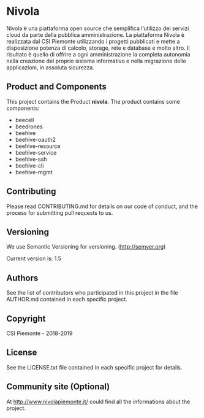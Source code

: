 # Nivola
Nivola è una piattaforma open source che semplifica l’utilizzo dei servizi cloud da parte della pubblica amministrazione.
La piattaforma Nivola è realizzata dal CSI Piemonte utilizzando i progetti pubblicati e mette a disposizione potenza di 
calcolo, storage, rete e database e molto altro. Il risultato è quello di offrire a ogni amministrazione la completa autonomia
nella creazione del proprio sistema informativo e nella migrazione delle applicazioni, in assoluta sicurezza.

## Product and Components
This project contains the Product **nivola**.
The product contains some components:
* beecell
* beedrones
* beehive
* beehive-oauth2
* beehive-resource
* beehive-service
* beehive-ssh
* beehive-cli
* beehive-mgmt

## Contributing
Please read CONTRIBUTING.md for details on our code of conduct, and the process for submitting pull requests to us.

## Versioning
We use Semantic Versioning for versioning. (http://semver.org)

Current version is: 1.5

## Authors
See the list of contributors who participated in this project in the file AUTHOR.md contained in each specific project.

## Copyright
CSI Piemonte - 2018-2019

## License
See the LICENSE.txt file contained in each specific project for details.

## Community site (Optional)
At http://www.nivolapiemonte.it/ could find all the informations about the project.
